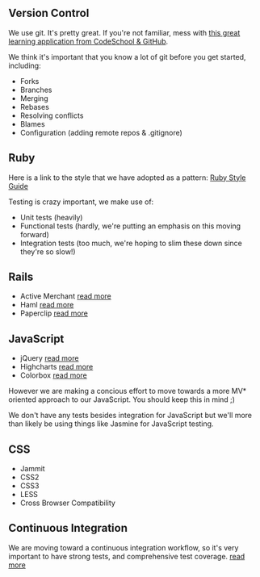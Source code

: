 Version Control
------
We use git. It's pretty great. If you're not familiar, mess with [this great learning application from CodeSchool & GitHub](http://try.github.com). 

We think it's important that you know a lot of git before you get started, including:

* Forks
* Branches
* Merging
* Rebases
* Resolving conflicts
* Blames
* Configuration (adding remote repos & .gitignore)


Ruby
------

Here is a link to the style that we have adopted as a pattern:
[Ruby Style Guide](https://github.com/styleguide/ruby)

Testing is crazy important, we make use of:

* Unit tests (heavily)
* Functional tests (hardly, we're putting an emphasis on this moving forward)
* Integration tests (too much, we're hoping to slim these down since they're so slow!) 

Rails
--

* Active Merchant [read more](http://activemerchant.org/)
* Haml [read more](http://haml.info/)
* Paperclip [read more](https://github.com/thoughtbot/paperclip)

JavaScript
--

* jQuery [read more](http://jquery.com/)
* Highcharts [read more](http://www.highcharts.com/)
* Colorbox [read more](http://www.jacklmoore.com/colorbox)

However we are making a concious effort to move towards a more MV* oriented approach to our JavaScript. You should keep this in mind ;)

We don't have any tests besides integration for JavaScript but we'll more than likely be using things like Jasmine for JavaScript testing.

CSS
--

* Jammit
* CSS2
* CSS3
* LESS
* Cross Browser Compatibility

Continuous Integration
--

We are moving toward a continuous integration workflow, so it's very important to have strong tests, and comprehensive test coverage. [read more](http://en.wikipedia.org/wiki/Continuous_integration)